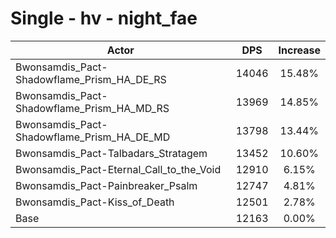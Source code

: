 # Single - hv - night_fae
| Actor | DPS | Increase |
|---|:---:|:---:|
|Bwonsamdis_Pact-Shadowflame_Prism_HA_DE_RS|14046|15.48%|
|Bwonsamdis_Pact-Shadowflame_Prism_HA_MD_RS|13969|14.85%|
|Bwonsamdis_Pact-Shadowflame_Prism_HA_DE_MD|13798|13.44%|
|Bwonsamdis_Pact-Talbadars_Stratagem|13452|10.60%|
|Bwonsamdis_Pact-Eternal_Call_to_the_Void|12910|6.15%|
|Bwonsamdis_Pact-Painbreaker_Psalm|12747|4.81%|
|Bwonsamdis_Pact-Kiss_of_Death|12501|2.78%|
|Base|12163|0.00%|

